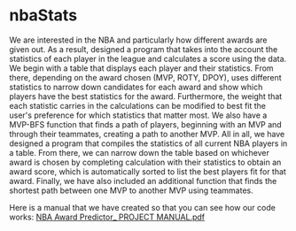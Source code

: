 # nbaStats

We are interested in the NBA and particularly how different awards are given out. As a result,
designed a program that takes into the account the statistics of each player in the league and calculates
a score using the data. We begin with a table that displays each player and their statistics. From there, 
depending on the award chosen (MVP, ROTY, DPOY), uses different statistics to narrow down candidates for
each award and show which players have the best statistics for the award. Furthermore, the weight that 
each statistic carries in the calculations can be modified to best fit the user's preference for which 
statistics that matter most. We also have a MVP-BFS function that finds a path of players, beginning with
an MVP and through their teammates, creating a path to another MVP. All in all, we have designed a
program that compiles the statistics of all current NBA players in a table. From there, we can narrow down
the table based on whichever award is chosen by completing calculation with their statistics to obtain an
award score, which is automatically sorted to list the best players fit for that award. Finally, we have 
also included an additional function that finds the shortest path between one MVP to another MVP using 
teammates. 

Here is a manual that we have created so that you can see how our code works:
[NBA Award Predictor_ PROJECT MANUAL.pdf](https://github.com/harrisonly2/nbaStats/files/6982470/NBA.Award.Predictor_.PROJECT.MANUAL.pdf)
